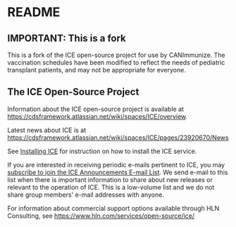 # README
## IMPORTANT: This is a fork

This is a fork of the ICE open-source project for use by CANImmunize. The vaccination schedules have been modified to reflect the needs of pediatric transplant patients, and may not be appropriate for everyone. 

## The ICE Open-Source Project
Information about the ICE open-source project is available at https://cdsframework.atlassian.net/wiki/spaces/ICE/overview. 

Latest news about ICE is at https://cdsframework.atlassian.net/wiki/spaces/ICE/pages/23920670/News

See [Installing ICE](https://cdsframework.atlassian.net/wiki/spaces/ICE/pages/18972687/Installing+ICE) for instruction on how to install the ICE service.

If you are interested in receiving periodic e-mails pertinent to ICE, you may [subscribe to join the ICE Announcements E-mail List](https://groups.google.com/a/hln.com/forum/#!forum/ice-announcements). We send e-mail to this list when there is important information to share about new releases or relevant to the operation of ICE. This is a low-volume list and we do not share group members' e-mail addresses with anyone.

For information about commercial support options available through HLN Consulting, see https://www.hln.com/services/open-source/ice/

